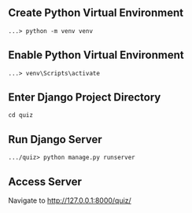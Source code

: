 ## Create Python Virtual Environment
```
...> python -m venv venv
```
## Enable Python Virtual Environment
```
...> venv\Scripts\activate
```
## Enter Django Project Directory
```
cd quiz
```
## Run Django Server
```
.../quiz> python manage.py runserver
```
## Access Server
Navigate to http://127.0.0.1:8000/quiz/